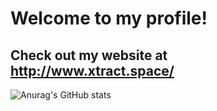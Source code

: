# Welcome to my profile!
## Check out my website at http://www.xtract.space/
![Anurag's GitHub stats](https://github-readme-stats.vercel.app/api?username=AnyMinorDeerPanda&show_icons=true&bg_color=45,E16248,A7539E&text_color=FFFFFF&title_color=FFFFFF&icon_color=FFFFFF&include_all_commits=true)



